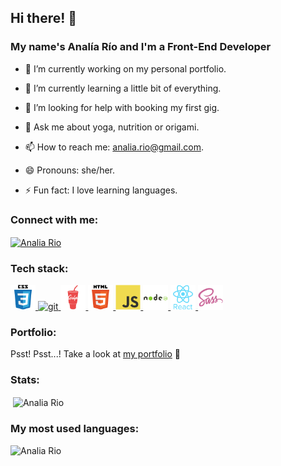 ## Hi there! 👋

### My name's Analía Río and I'm a Front-End Developer 




- 🔭 I’m currently working on my personal portfolio.

- 🌱 I’m currently learning a little bit of everything.

- 🤔 I’m looking for help with booking my first gig.

- 💬 Ask me about yoga, nutrition or origami.

- 📫 How to reach me: analia.rio@gmail.com.

- 😄 Pronouns: she/her.

- ⚡ Fun fact: I love learning languages.


<h3 align="left">Connect with me:</h3>
<p align="left">

<a href="https://linkedin.com/in/analia-rio" target="blank"><img align="center" src="https://raw.githubusercontent.com/rahuldkjain/github-profile-readme-generator/master/src/images/icons/Social/linked-in-alt.svg" alt="Analia Rio" height="30" width="40" /></a>
</p>

<h3 align="left">Tech stack:</h3>
<p align="left"> <a href="https://www.w3schools.com/css/" target="_blank" rel="noreferrer"> <img src="https://raw.githubusercontent.com/devicons/devicon/master/icons/css3/css3-original-wordmark.svg" alt="css3" width="40" height="40"/> </a>
<a href="https://git-scm.com/" target="_blank" rel="noreferrer"> <img src="https://www.vectorlogo.zone/logos/git-scm/git-scm-icon.svg" alt="git" width="40" height="40"/> </a> <a href="https://gulpjs.com" target="_blank" rel="noreferrer"> <img src="https://raw.githubusercontent.com/devicons/devicon/master/icons/gulp/gulp-plain.svg" alt="gulp" width="40" height="40"/> </a> <a href="https://www.w3.org/html/" target="_blank" rel="noreferrer"> <img src="https://raw.githubusercontent.com/devicons/devicon/master/icons/html5/html5-original-wordmark.svg" alt="html5" width="40" height="40"/> </a> <a href="https://developer.mozilla.org/en-US/docs/Web/JavaScript" target="_blank" rel="noreferrer"> <img src="https://raw.githubusercontent.com/devicons/devicon/master/icons/javascript/javascript-original.svg" alt="javascript" width="40" height="40"/> </a> <a href="https://nodejs.org" target="_blank" rel="noreferrer"> <img src="https://raw.githubusercontent.com/devicons/devicon/master/icons/nodejs/nodejs-original-wordmark.svg" alt="nodejs" width="40" height="40"/> </a> <a href="https://reactjs.org/" target="_blank" rel="noreferrer"> <img src="https://raw.githubusercontent.com/devicons/devicon/master/icons/react/react-original-wordmark.svg" alt="react" width="40" height="40"/> </a> <a href="https://sass-lang.com" target="_blank" rel="noreferrer"> <img src="https://raw.githubusercontent.com/devicons/devicon/master/icons/sass/sass-original.svg" alt="sass" width="40" height="40"/> </a> </p>

<h3 align="left">Portfolio:</h3>
<p align="left">Psst! Psst...! Take a look at <a href="https://analiario.github.io/Portfolio/" target="blank">my portfolio</a> 👀</p>

<h3 align="left">Stats:</h3>
<p>&nbsp;<img align="center" src="https://github-readme-stats.vercel.app/api?username=AnaliaRio&show_icons=true&locale=en" alt="Analia Rio" /></p>

<h3 align="left">My most used languages:</h3>
<p><img align="left" src="https://github-readme-stats.vercel.app/api/top-langs?username=AnaliaRio&show_icons=true&locale=en&layout=compact" alt="Analia Rio" /></p>




